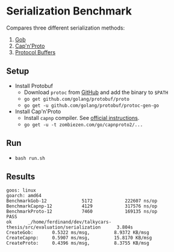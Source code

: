 # Serialization Benchmark

Compares three different serialization methods:
1. [Gob](https://godoc.org/encoding/gob)
2. [Cap'n'Proto](https://capnproto.org)
3. [Protocol Buffers](https://developers.google.com/protocol-buffers/docs/overview)

## Setup
* Install Protobuf
  * Download `protoc` from [GitHub](https://github.com/google/protobuf/releases) and add the binary to `$PATH`
  * `go get github.com/golang/protobuf/proto`
  * `go get -u github.com/golang/protobuf/protoc-gen-go`
* Install Cap'n'Proto
  * Install `capnp` compiler. See [official instructions](https://capnproto.org/install.html).
  * `go get -u -t zombiezen.com/go/capnproto2/...`

## Run
* `bash run.sh`

## Results
```
goos: linux
goarch: amd64
BenchmarkGob-12             5172            222607 ns/op
BenchmarkCapnp-12           4129            317576 ns/op
BenchmarkProto-12           7460            169135 ns/op
PASS
ok      _/home/ferdinand/dev/talkycars-thesis/src/evaluation/serialization      3.804s
CreateGob:       0.5322 ms/msg,         8.9372 KB/msg
CreateCapnp:     0.5907 ms/msg,         15.8170 KB/msg
CreateProto:     0.4396 ms/msg,         8.3755 KB/msg
```